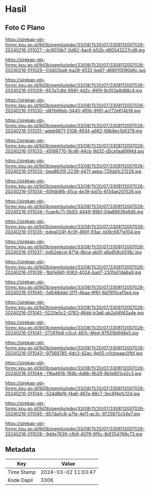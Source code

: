 # Hasil

## Foto C Plano

https://sirekap-obj-formc.kpu.go.id/9d3b/pemilu/pdpr/33/08/11/20/07/3308112007026-20240216-011027--dc907db7-0d92-4ac6-b52b-d80543227cd8.jpg

https://sirekap-obj-formc.kpu.go.id/9d3b/pemilu/pdpr/33/08/11/20/07/3308112007026-20240216-011029--03d02ba6-ba28-4532-ba67-d68010090d6c.jpg

https://sirekap-obj-formc.kpu.go.id/9d3b/pemilu/pdpr/33/08/11/20/07/3308112007026-20240216-011029--657a7c8d-9591-4d2c-89f9-8cf03a9d88c4.jpg

https://sirekap-obj-formc.kpu.go.id/9d3b/pemilu/pdpr/33/08/11/20/07/3308112007026-20240216-011030--d87b66eb-3440-4f0b-9f81-acf72e614b18.jpg

https://sirekap-obj-formc.kpu.go.id/9d3b/pemilu/pdpr/33/08/11/20/07/3308112007026-20240216-011031--adeb9871-5108-4934-a662-69b8ec1b6379.jpg

https://sirekap-obj-formc.kpu.go.id/9d3b/pemilu/pdpr/33/08/11/20/07/3308112007026-20240216-011033--45f86770-9cd6-44cb-9d32-d5ce1aa6994d.jpg

https://sirekap-obj-formc.kpu.go.id/9d3b/pemilu/pdpr/33/08/11/20/07/3308112007026-20240216-011033--bea86315-2239-447f-aeba-729dd1c21224.jpg

https://sirekap-obj-formc.kpu.go.id/9d3b/pemilu/pdpr/33/08/11/20/07/3308112007026-20240216-011034--60fdb8fb-41ca-4e39-bd7b-6f34ae201526.jpg

https://sirekap-obj-formc.kpu.go.id/9d3b/pemilu/pdpr/33/08/11/20/07/3308112007026-20240216-011034--fcae4c71-0b93-4449-89b1-0da86636e9d5.jpg

https://sirekap-obj-formc.kpu.go.id/9d3b/pemilu/pdpr/33/08/11/20/07/3308112007026-20240216-011035--bdea024f-6c0f-490f-93ac-b09c6871e104.jpg

https://sirekap-obj-formc.kpu.go.id/9d3b/pemilu/pdpr/33/08/11/20/07/3308112007026-20240216-011037--bd52ebcd-671d-4bca-ab0f-a6a958cb518c.jpg

https://sirekap-obj-formc.kpu.go.id/9d3b/pemilu/pdpr/33/08/11/20/07/3308112007026-20240216-011039--1bb1e941-9363-4024-bad7-230fa01da6a9.jpg

https://sirekap-obj-formc.kpu.go.id/9d3b/pemilu/pdpr/33/08/11/20/07/3308112007026-20240216-011040--5d548ddd-2f11-4baa-9f61-6d76f0cef5ed.jpg

https://sirekap-obj-formc.kpu.go.id/9d3b/pemilu/pdpr/33/08/11/20/07/3308112007026-20240216-011041--5220e5c2-0783-46dd-b3a6-ab2a14942a4e.jpg

https://sirekap-obj-formc.kpu.go.id/9d3b/pemilu/pdpr/33/08/11/20/07/3308112007026-20240216-011041--27261fe8-c5cd-467c-8fed-9753164f48e5.jpg

https://sirekap-obj-formc.kpu.go.id/9d3b/pemilu/pdpr/33/08/11/20/07/3308112007026-20240216-011043--97568785-4dc3-42ac-9e05-c0cbeaac0fbf.jpg

https://sirekap-obj-formc.kpu.go.id/9d3b/pemilu/pdpr/33/08/11/20/07/3308112007026-20240216-011044--116a4616-194b-4d8b-9b29-6b1e601ce2c3.jpg

https://sirekap-obj-formc.kpu.go.id/9d3b/pemilu/pdpr/33/08/11/20/07/3308112007026-20240216-011044--524d8bf6-f4a6-467a-88c7-3ec6f4e1c124.jpg

https://sirekap-obj-formc.kpu.go.id/9d3b/pemilu/pdpr/33/08/11/20/07/3308112007026-20240216-011045--857da0c8-a7fe-4e11-ac3c-9725875c54e7.jpg

https://sirekap-obj-formc.kpu.go.id/9d3b/pemilu/pdpr/33/08/11/20/07/3308112007026-20240216-011028--9d4e7639-cfb8-4079-9f5c-8df354766c73.jpg


## Metadata

| Key        | Value               |
| ---------- | ------------------- |
| Time Stamp | 2024-03-02 11:03:47 |
| Kode Dapil | 3306                |



